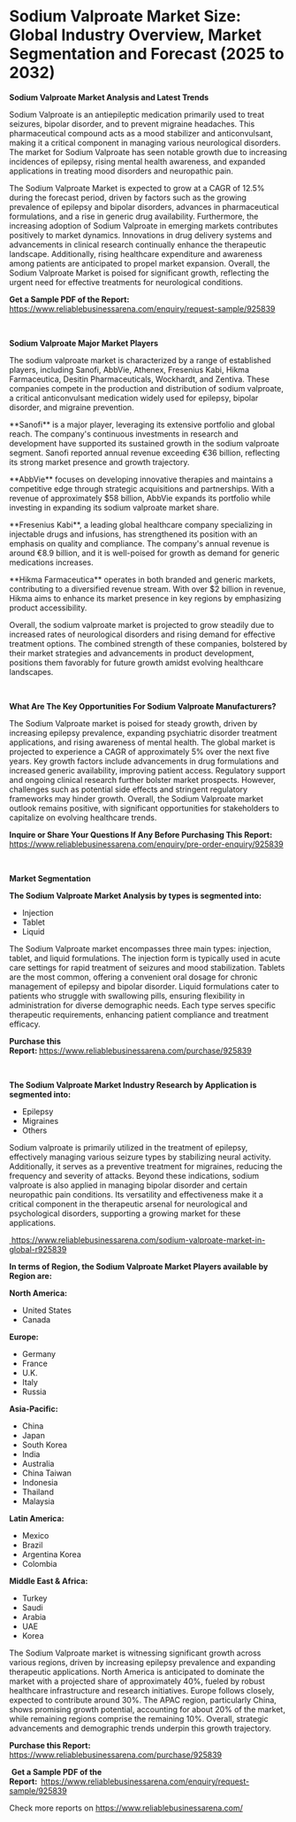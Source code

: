 <p><h1>Sodium Valproate Market Size: Global Industry Overview, Market Segmentation and Forecast (2025 to 2032)</h1></p><p><strong>Sodium Valproate Market Analysis and Latest Trends</strong></p>
<p><p>Sodium Valproate is an antiepileptic medication primarily used to treat seizures, bipolar disorder, and to prevent migraine headaches. This pharmaceutical compound acts as a mood stabilizer and anticonvulsant, making it a critical component in managing various neurological disorders. The market for Sodium Valproate has seen notable growth due to increasing incidences of epilepsy, rising mental health awareness, and expanded applications in treating mood disorders and neuropathic pain.</p><p>The Sodium Valproate Market is expected to grow at a CAGR of 12.5% during the forecast period, driven by factors such as the growing prevalence of epilepsy and bipolar disorders, advances in pharmaceutical formulations, and a rise in generic drug availability. Furthermore, the increasing adoption of Sodium Valproate in emerging markets contributes positively to market dynamics. Innovations in drug delivery systems and advancements in clinical research continually enhance the therapeutic landscape. Additionally, rising healthcare expenditure and awareness among patients are anticipated to propel market expansion. Overall, the Sodium Valproate Market is poised for significant growth, reflecting the urgent need for effective treatments for neurological conditions.</p></p>
<p><strong>Get a Sample PDF of the Report:&nbsp;</strong> <a href="https://www.reliablebusinessarena.com/enquiry/request-sample/925839?utm_campaign=2566&utm_medium=2&utm_source=Github&utm_content=ia&utm_term=08032025&utm_id=sodium-valproate">https://www.reliablebusinessarena.com/enquiry/request-sample/925839</a></p>
<p>&nbsp;</p>
<p><strong>Sodium Valproate Major Market Players</strong></p>
<p><p>The sodium valproate market is characterized by a range of established players, including Sanofi, AbbVie, Athenex, Fresenius Kabi, Hikma Farmaceutica, Desitin Pharmaceuticals, Wockhardt, and Zentiva. These companies compete in the production and distribution of sodium valproate, a critical anticonvulsant medication widely used for epilepsy, bipolar disorder, and migraine prevention.</p><p>**Sanofi** is a major player, leveraging its extensive portfolio and global reach. The company's continuous investments in research and development have supported its sustained growth in the sodium valproate segment. Sanofi reported annual revenue exceeding €36 billion, reflecting its strong market presence and growth trajectory.</p><p>**AbbVie** focuses on developing innovative therapies and maintains a competitive edge through strategic acquisitions and partnerships. With a revenue of approximately $58 billion, AbbVie expands its portfolio while investing in expanding its sodium valproate market share.</p><p>**Fresenius Kabi**, a leading global healthcare company specializing in injectable drugs and infusions, has strengthened its position with an emphasis on quality and compliance. The company's annual revenue is around €8.9 billion, and it is well-poised for growth as demand for generic medications increases.</p><p>**Hikma Farmaceutica** operates in both branded and generic markets, contributing to a diversified revenue stream. With over $2 billion in revenue, Hikma aims to enhance its market presence in key regions by emphasizing product accessibility.</p><p>Overall, the sodium valproate market is projected to grow steadily due to increased rates of neurological disorders and rising demand for effective treatment options. The combined strength of these companies, bolstered by their market strategies and advancements in product development, positions them favorably for future growth amidst evolving healthcare landscapes.</p></p>
<p>&nbsp;</p>
<p><strong>What Are The Key Opportunities For Sodium Valproate Manufacturers?</strong></p>
<p><p>The Sodium Valproate market is poised for steady growth, driven by increasing epilepsy prevalence, expanding psychiatric disorder treatment applications, and rising awareness of mental health. The global market is projected to experience a CAGR of approximately 5% over the next five years. Key growth factors include advancements in drug formulations and increased generic availability, improving patient access. Regulatory support and ongoing clinical research further bolster market prospects. However, challenges such as potential side effects and stringent regulatory frameworks may hinder growth. Overall, the Sodium Valproate market outlook remains positive, with significant opportunities for stakeholders to capitalize on evolving healthcare trends.</p></p>
<p><strong>Inquire or Share Your Questions If Any Before Purchasing This Report:</strong> <a href="https://www.reliablebusinessarena.com/enquiry/pre-order-enquiry/925839?utm_campaign=2566&utm_medium=2&utm_source=Github&utm_content=ia&utm_term=08032025&utm_id=sodium-valproate">https://www.reliablebusinessarena.com/enquiry/pre-order-enquiry/925839</a></p>
<p>&nbsp;</p>
<p><strong>Market Segmentation</strong></p>
<p><strong>The Sodium Valproate Market Analysis by types is segmented into:</strong></p>
<p><ul><li>Injection</li><li>Tablet</li><li>Liquid</li></ul></p>
<p><p>The Sodium Valproate market encompasses three main types: injection, tablet, and liquid formulations. The injection form is typically used in acute care settings for rapid treatment of seizures and mood stabilization. Tablets are the most common, offering a convenient oral dosage for chronic management of epilepsy and bipolar disorder. Liquid formulations cater to patients who struggle with swallowing pills, ensuring flexibility in administration for diverse demographic needs. Each type serves specific therapeutic requirements, enhancing patient compliance and treatment efficacy.</p></p>
<p><strong>Purchase this Report:&nbsp;</strong><a href="https://www.reliablebusinessarena.com/purchase/925839?utm_campaign=2566&utm_medium=2&utm_source=Github&utm_content=ia&utm_term=08032025&utm_id=sodium-valproate">https://www.reliablebusinessarena.com/purchase/925839</a></p>
<p>&nbsp;</p>
<p><strong>The Sodium Valproate Market Industry Research by Application is segmented into:</strong></p>
<p><ul><li>Epilepsy</li><li>Migraines</li><li>Others</li></ul></p>
<p><p>Sodium valproate is primarily utilized in the treatment of epilepsy, effectively managing various seizure types by stabilizing neural activity. Additionally, it serves as a preventive treatment for migraines, reducing the frequency and severity of attacks. Beyond these indications, sodium valproate is also applied in managing bipolar disorder and certain neuropathic pain conditions. Its versatility and effectiveness make it a critical component in the therapeutic arsenal for neurological and psychological disorders, supporting a growing market for these applications.</p></p>
<p><a href="https://www.reliablebusinessarena.com/sodium-valproate-market-in-global-r925839?utm_campaign=2566&utm_medium=2&utm_source=Github&utm_content=ia&utm_term=08032025&utm_id=sodium-valproate">&nbsp;https://www.reliablebusinessarena.com/sodium-valproate-market-in-global-r925839</a></p>
<p><strong>In terms of Region, the Sodium Valproate Market Players available by Region are:</strong></p>
<p>
    <p> <strong> North America: </strong>
        <ul>
            <li>United States</li>
            <li>Canada</li>
        </ul>
        </p> 
    <p> <strong> Europe: </strong>
        <ul>
            <li>Germany</li>
            <li>France</li>
            <li>U.K.</li>
            <li>Italy</li>
            <li>Russia</li>
        </ul>
        </p> 
    <p> <strong> Asia-Pacific: </strong>
        <ul>
            <li>China</li>
            <li>Japan</li>
            <li>South Korea</li>
            <li>India</li>
            <li>Australia</li>
            <li>China Taiwan</li>
            <li>Indonesia</li>
            <li>Thailand</li>
            <li>Malaysia</li>
        </ul>
        </p> 
    <p> <strong> Latin America: </strong>
        <ul>
            <li>Mexico</li>
            <li>Brazil</li>
            <li>Argentina Korea</li>
            <li>Colombia</li>
        </ul>
        </p> 
    <p> <strong> Middle East & Africa: </strong>
        <ul>
            <li>Turkey</li>
            <li>Saudi</li>
            <li>Arabia</li>
            <li>UAE</li>
            <li>Korea</li>
        </ul>
    </p>
    </p>
<p><p>The Sodium Valproate market is witnessing significant growth across various regions, driven by increasing epilepsy prevalence and expanding therapeutic applications. North America is anticipated to dominate the market with a projected share of approximately 40%, fueled by robust healthcare infrastructure and research initiatives. Europe follows closely, expected to contribute around 30%. The APAC region, particularly China, shows promising growth potential, accounting for about 20% of the market, while remaining regions comprise the remaining 10%. Overall, strategic advancements and demographic trends underpin this growth trajectory.</p></p>
<p><strong>Purchase this Report: </strong><a href="https://www.reliablebusinessarena.com/purchase/925839?utm_campaign=2566&utm_medium=2&utm_source=Github&utm_content=ia&utm_term=08032025&utm_id=sodium-valproate">https://www.reliablebusinessarena.com/purchase/925839</a></p>
<p>&nbsp;<strong>Get a Sample PDF of the Report:&nbsp;&nbsp;</strong><a href="https://www.reliablebusinessarena.com/enquiry/request-sample/925839?utm_campaign=2566&utm_medium=2&utm_source=Github&utm_content=ia&utm_term=08032025&utm_id=sodium-valproate">https://www.reliablebusinessarena.com/enquiry/request-sample/925839</a></p>
<p><strong></strong></p>
<p>Check more reports on <a href="https://www.reliablebusinessarena.com/?utm_campaign=2566&utm_medium=2&utm_source=Github&utm_content=ia&utm_term=08032025&utm_id=sodium-valproate">https://www.reliablebusinessarena.com/</a></p>